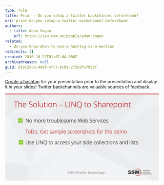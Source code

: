 ```yaml
---
type: rule
title: Prior - Do you setup a Twitter backchannel beforehand?
uri: prior-do-you-setup-a-twitter-backchannel-beforehand
authors:
  - title: Adam Cogan
    url: https://ssw.com.au/people/adam-cogan
related:
  - do-you-know-when-to-use-a-hashtag-vs-a-mention
redirects: []
created: 2010-10-22T01:07:04.000Z
archivedreason: null
guid: 019c2aca-4ddf-4fc7-bcb9-2726dfe7932f
---
```

[Create a hashtag](/do-you-know-to-use-hash-tags) for your presentation prior to the presentation and display it in your slides! Twitter backchannels are valuable sources of feedback.  

<!--endintro-->

![Figure: A Twitter hashtag allows the attendees to have a backchannel that can be used to talk about your presentation, during your presentation](/rules/prior-do-you-setup-a-twitter-backchannel-beforehand/hashtag.jpg)
